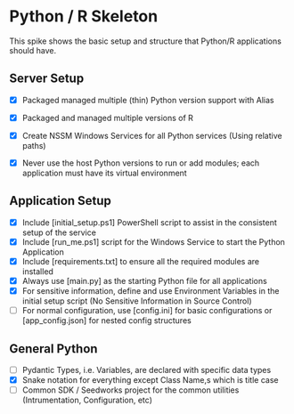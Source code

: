 # Python / R Skeleton
This spike shows the basic setup and structure that Python/R applications should have.


## Server Setup
- [x] Packaged managed multiple (thin) Python version support with Alias
- [x] Packaged and managed multiple versions of R
- [x] Create NSSM Windows Services for all Python services (Using relative paths)
- [x] Never use the host Python versions to run or add modules; each application must have its virtual environment


## Application Setup
- [x] Include [initial_setup.ps1] PowerShell script to assist in the consistent setup of the service
- [x] Include [run_me.ps1] script for the Windows Service to start the Python Application
- [x] Include [requirements.txt] to ensure all the required modules are installed
- [x] Always use [main.py] as the starting Python file for all applications
- [x] For sensitive information, define and use Environment Variables in the initial setup script (No Sensitive Information in Source Control)
- [ ] For normal configuration, use [config.ini] for basic configurations or [app_config.json] for nested config structures

## General Python
- [ ] Pydantic Types, i.e. Variables, are declared with specific data types
- [x] Snake notation for everything except Class Name,s which is title case
- [ ] Common SDK / Seedworks project for the common utilities (Intrumentation, Configuration, etc)
